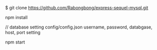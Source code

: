  
$ git clone https://github.com/Rabongbong/express-sequel-mysql.git

npm install

// database setting  config/config.json
username, password, databgase, host, port setting

npm start

